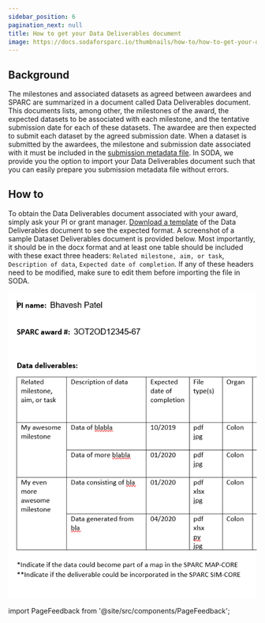```yaml
---
sidebar_position: 6
pagination_next: null
title: How to get your Data Deliverables document
image: https://docs.sodaforsparc.io/thumbnails/how-to/how-to-get-your-data-deliverables-document.png
---
```


## Background

The milestones and associated datasets as agreed between awardees and SPARC are summarized in a document called Data Deliverables document. This documents lists, among other, the milestones of the award, the expected datasets to be associated with each milestone, and the tentative submission date for each of these datasets. The awardee are then expected to submit each dataset by the agreed submission date. When a dataset is submitted by the awardees, the milestone and submission date associated with it must be included in the [submission metadata file](../prepare-metadata/create-submission.md). In SODA, we provide you the option to import your Data Deliverables document such that you can easily prepare you submission metadata file without errors.

## How to

To obtain the Data Deliverables document associated with your award, simply ask your PI or grant manager. [Download a template](https://github.com/fairdataihub/SODA-for-SPARC/blob/main/src/file_templates/DataDeliverablesDocument-template.docx?raw=true) of the Data Deliverables document to see the expected format. A screenshot of a sample Dataset Deliverables document is provided below. Most importantly, it should be in the docx format and at least one table should be included with these exact three headers: `Related milestone, aim, or task`, `Description of data`, `Expected date of completion`. If any of these headers need to be modified, make sure to edit them before importing the file in SODA.

![](https://github.com/fairdataihub/SODA-for-SPARC/blob/main/docs/documentation/How%20to/submission/data-deliverables-doc-example.PNG?raw=true)

import PageFeedback from '@site/src/components/PageFeedback';

<PageFeedback />

